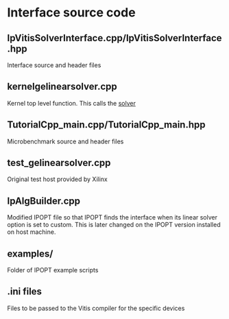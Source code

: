 # Interface source code

## IpVitisSolverInterface.cpp/IpVitisSolverInterface.hpp 
Interface source and header files

## kernelgelinearsolver.cpp 
Kernel top level function. This calls the [solver](../../include/hw/LinearSolver/gelinearsolver.hpp)

## TutorialCpp_main.cpp/TutorialCpp_main.hpp 
Microbenchmark source and header files

## test_gelinearsolver.cpp  
Original test host provided by Xilinx

## IpAlgBuilder.cpp 
Modified IPOPT file so that IPOPT finds the interface when its linear solver option is set to custom. This is later changed on the IPOPT version installed on host machine.

## examples/
Folder of IPOPT example scripts

## .ini files
Files to be passed to the Vitis compiler for the specific devices


